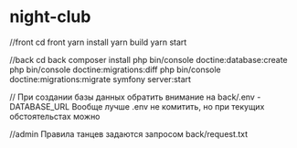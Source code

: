# night-club

//front
cd front
yarn install
yarn build
yarn start

//back
cd back
composer install
php bin/console doctine:database:create
php bin/console doctine:migrations:diff
php bin/console doctine:migrations:migrate
symfony server:start

//
При создании базы данных обратить внимание на back/.env - DATABASE_URL
Вообще лучше .env не комитить, но при текущих обстоятельстах можно

//admin
Правила танцев задаются запросом back/request.txt
